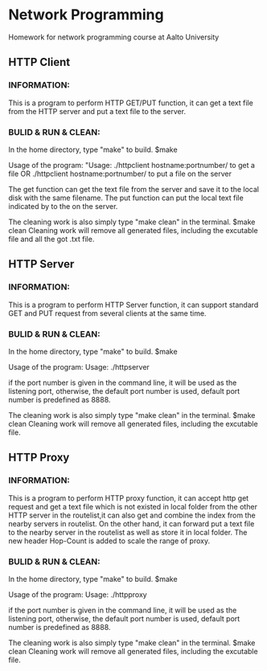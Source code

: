 # Network Programming
Homework for network programming course at Aalto University

## HTTP Client
### INFORMATION:
This is a program to perform HTTP GET/PUT function, it can get a text file from the HTTP server and put a text file to the server.

### BULID & RUN & CLEAN:  

In the home directory, type "make" to build.
$make

Usage of the program:
"Usage:
	./httpclient hostname:portnumber/<route> 
	to get a file OR
	./httpclient hostname:portnumber/<route> <localfile route>
	to put a file on the server

The get function can get the text file from the server and save it to the local disk with the same filename.
The put function can put the local text file indicated by <localfile route> to the <route> on the server.



The cleaning work is also simply type "make clean" in the terminal.
$make clean
Cleaning work will remove all generated files, including the excutable file and all the got .txt file.

## HTTP Server
### INFORMATION:          

This is a program to perform HTTP Server function, it can support standard GET and PUT request from several clients at the same time.

### BULID & RUN & CLEAN:  

In the home directory, type "make" to build.
$make

Usage of the program:
Usage:
	./httpserver <port number>

if the port number is given in the command line, it will be used as the listening port, otherwise, the default port number is used, default port number is predefined as 8888.



The cleaning work is also simply type "make clean" in the terminal.
$make clean
Cleaning work will remove all generated files, including the excutable file.

## HTTP Proxy
### INFORMATION:          

This is a program to perform HTTP proxy function, it can accept http get request and get a text file which is not existed in local folder from the other HTTP server in the routelist,it can also get and combine the index from the nearby servers in routelist.
On the other hand, it can forward put a text file to the nearby server in the routelist as well as store it in local folder.
The new header Hop-Count is added to scale the range of proxy.

### BULID & RUN & CLEAN:  

In the home directory, type "make" to build.
$make

Usage of the program:
Usage:
	./httpproxy <port number>

if the port number is given in the command line, it will be used as the listening port, otherwise, the default port number is used, default port number is predefined as 8888.



The cleaning work is also simply type "make clean" in the terminal.
$make clean
Cleaning work will remove all generated files, including the excutable file.

